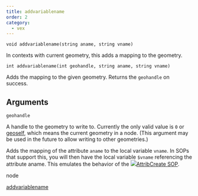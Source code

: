 ```yaml
---
title: addvariablename
order: 2
category:
  - vex
---
```


`void addvariablename(string aname, string vname)`

In contexts with current geometry, this adds a mapping to the geometry.

`int addvariablename(int geohandle, string aname, string vname)`

Adds the mapping to the given geometry. Returns the `geohandle` on success.

## Arguments

`geohandle`

A handle to the geometry to write to. Currently the only valid value is `0` or [geoself](geoself.html "Returns a handle to the current geometry."), which means the current geometry in a node. (This argument may be used in the future to allow writing to other geometries.)

Adds the mapping of the attribute `aname` to the local variable `vname`. In
SOPs that support this, you will then have the
local variable `$vname` referencing the attribute aname. This
emulates the behavior of the [![](../../icons/SOP/attribcreate.svg)AttribCreate SOP](../../nodes/sop/attribcreate.html "Adds or edits user defined attributes.").


node

[addvariablename](addvariablename.html)
